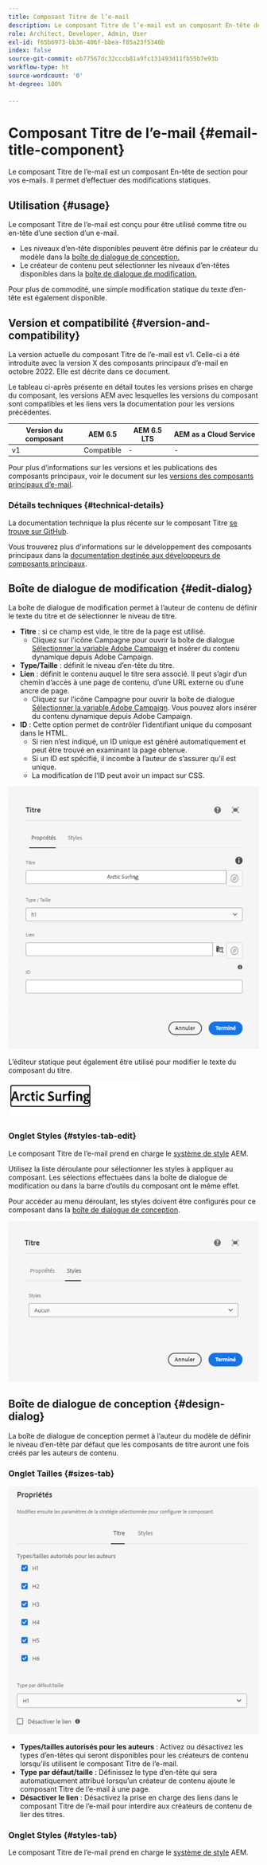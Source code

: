 ```yaml
---
title: Composant Titre de l’e-mail
description: Le composant Titre de l’e-mail est un composant En-tête de section pour vos e-mails. Il permet d’effectuer des modifications statiques.
role: Architect, Developer, Admin, User
exl-id: f65b6973-bb36-406f-bbea-f85a23f5340b
index: false
source-git-commit: eb77567dc32cccb81a9fc131493d11fb55b7e93b
workflow-type: ht
source-wordcount: '0'
ht-degree: 100%

---
```



# Composant Titre de l’e-mail {#email-title-component}

Le composant Titre de l’e-mail est un composant En-tête de section pour vos e-mails. Il permet d’effectuer des modifications statiques.

## Utilisation {#usage}

Le composant Titre de l’e-mail est conçu pour être utilisé comme titre ou en-tête d’une section d’un e-mail.

* Les niveaux d’en-tête disponibles peuvent être définis par le créateur du modèle dans la [boîte de dialogue de conception.](#design-dialog)
* Le créateur de contenu peut sélectionner les niveaux d’en-têtes disponibles dans la [boîte de dialogue de modification.](#edit-dialog)

Pour plus de commodité, une simple modification statique du texte d’en-tête est également disponible.

## Version et compatibilité {#version-and-compatibility}

La version actuelle du composant Titre de l’e-mail est v1. Celle-ci a été introduite avec la version X des composants principaux d’e-mail en octobre 2022. Elle est décrite dans ce document.

Le tableau ci-après présente en détail toutes les versions prises en charge du composant, les versions AEM avec lesquelles les versions du composant sont compatibles et les liens vers la documentation pour les versions précédentes.

| Version du composant | AEM 6.5 | AEM 6.5 LTS | AEM as a Cloud Service |
|---|---|---|---|
| v1 | Compatible | - | - |

Pour plus d’informations sur les versions et les publications des composants principaux, voir le document sur les [versions des composants principaux d’e-mail](/help/versions.md).

### Détails techniques {#technical-details}

La documentation technique la plus récente sur le composant Titre [se trouve sur GitHub](https://adobe.com/go/aem_cmp_tech_email_title_v1).

Vous trouverez plus d’informations sur le développement des composants principaux dans la [documentation destinée aux développeurs de composants principaux](/help/developing/overview.md).

## Boîte de dialogue de modification {#edit-dialog}

La boîte de dialogue de modification permet à l’auteur de contenu de définir le texte du titre et de sélectionner le niveau de titre.

* **Titre** : si ce champ est vide, le titre de la page est utilisé.
   * Cliquez sur l’icône Campagne pour ouvrir la boîte de dialogue [Sélectionner la variable Adobe Campaign](/help/email/campaign-variables.md) et insérer du contenu dynamique depuis Adobe Campaign.
* **Type/Taille** : définit le niveau d’en-tête du titre.
* **Lien** : définit le contenu auquel le titre sera associé. Il peut s’agir d’un chemin d’accès à une page de contenu, d’une URL externe ou d’une ancre de page.
   * Cliquez sur l’icône Campagne pour ouvrir la boîte de dialogue [Sélectionner la variable Adobe Campaign](/help/email/campaign-variables.md). Vous pouvez alors insérer du contenu dynamique depuis Adobe Campaign.
* **ID** : Cette option permet de contrôler l’identifiant unique du composant dans le HTML.
   * Si rien n’est indiqué, un ID unique est généré automatiquement et peut être trouvé en examinant la page obtenue.
   * Si un ID est spécifié, il incombe à l’auteur de s’assurer qu’il est unique.
   * La modification de l’ID peut avoir un impact sur CSS.

![Boîte de dialogue de modification du composant Titre de l’e-mail](/help/email/assets/email-title-edit.png)

L’éditeur statique peut également être utilisé pour modifier le texte du composant du titre.

![Modification statique du composant Titre de l’e-mail](/help/email/assets/email-title-edit-inline.png)

### Onglet Styles {#styles-tab-edit}

Le composant Titre de l’e-mail prend en charge le [système de style](/help/get-started/authoring.md#component-styling) AEM.

Utilisez la liste déroulante pour sélectionner les styles à appliquer au composant. Les sélections effectuées dans la boîte de dialogue de modification ou dans la barre d’outils du composant ont le même effet.

Pour accéder au menu déroulant, les styles doivent être configurés pour ce composant dans la [boîte de dialogue de conception](#design-dialog).

![Onglet Styles de la boîte de dialogue de modification du composant Titre](/help/email/assets/email-title-edit-styles.png)

## Boîte de dialogue de conception {#design-dialog}

La boîte de dialogue de conception permet à l’auteur du modèle de définir le niveau d’en-tête par défaut que les composants de titre auront une fois créés par les auteurs de contenu.

### Onglet Tailles {#sizes-tab}

![Boîte de dialogue de conception du composant Titre](/help/email/assets/email-title-design.png)

* **Types/tailles autorisés pour les auteurs** : Activez ou désactivez les types d’en-têtes qui seront disponibles pour les créateurs de contenu lorsqu’ils utilisent le composant Titre de l’e-mail.
* **Type par défaut/taille** : Définissez le type d’en-tête qui sera automatiquement attribué lorsqu’un créateur de contenu ajoute le composant Titre de l’e-mail à une page.
* **Désactiver le lien** : Désactivez la prise en charge des liens dans le composant Titre de l’e-mail pour interdire aux créateurs de contenu de lier des titres.

### Onglet Styles {#styles-tab}

Le composant Titre de l’e-mail prend en charge le [système de style](/help/get-started/authoring.md#component-styling) AEM.
